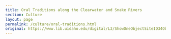 ```yaml
---
title: Oral Traditions along the Clearwater and Snake Rivers
section: Culture
layout: page
permalink: /culture/oral-traditions.html
original: https://www.lib.uidaho.edu/digital/L3/ShowOneObjectSiteID34ObjectID93.html
---
```


